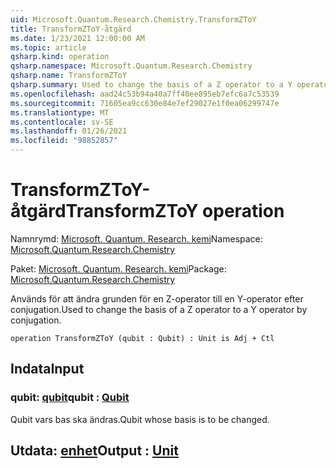 ```yaml
---
uid: Microsoft.Quantum.Research.Chemistry.TransformZToY
title: TransformZToY-åtgärd
ms.date: 1/23/2021 12:00:00 AM
ms.topic: article
qsharp.kind: operation
qsharp.namespace: Microsoft.Quantum.Research.Chemistry
qsharp.name: TransformZToY
qsharp.summary: Used to change the basis of a Z operator to a Y operator by conjugation.
ms.openlocfilehash: aad24c53b94a40a7ff40ee895eb7efc6a7c53539
ms.sourcegitcommit: 71605ea9cc630e84e7ef29027e1f0ea06299747e
ms.translationtype: MT
ms.contentlocale: sv-SE
ms.lasthandoff: 01/26/2021
ms.locfileid: "98852857"
---
```

# <a name="transformztoy-operation"></a><span data-ttu-id="b35ed-102">TransformZToY-åtgärd</span><span class="sxs-lookup"><span data-stu-id="b35ed-102">TransformZToY operation</span></span>

<span data-ttu-id="b35ed-103">Namnrymd: [Microsoft. Quantum. Research. kemi](xref:Microsoft.Quantum.Research.Chemistry)</span><span class="sxs-lookup"><span data-stu-id="b35ed-103">Namespace: [Microsoft.Quantum.Research.Chemistry](xref:Microsoft.Quantum.Research.Chemistry)</span></span>

<span data-ttu-id="b35ed-104">Paket: [Microsoft. Quantum. Research. kemi](https://nuget.org/packages/Microsoft.Quantum.Research.Chemistry)</span><span class="sxs-lookup"><span data-stu-id="b35ed-104">Package: [Microsoft.Quantum.Research.Chemistry](https://nuget.org/packages/Microsoft.Quantum.Research.Chemistry)</span></span>


<span data-ttu-id="b35ed-105">Används för att ändra grunden för en Z-operator till en Y-operator efter conjugation.</span><span class="sxs-lookup"><span data-stu-id="b35ed-105">Used to change the basis of a Z operator to a Y operator by conjugation.</span></span>

```qsharp
operation TransformZToY (qubit : Qubit) : Unit is Adj + Ctl
```


## <a name="input"></a><span data-ttu-id="b35ed-106">Indata</span><span class="sxs-lookup"><span data-stu-id="b35ed-106">Input</span></span>

### <a name="qubit--qubit"></a><span data-ttu-id="b35ed-107">qubit: [qubit](xref:microsoft.quantum.lang-ref.qubit)</span><span class="sxs-lookup"><span data-stu-id="b35ed-107">qubit : [Qubit](xref:microsoft.quantum.lang-ref.qubit)</span></span>

<span data-ttu-id="b35ed-108">Qubit vars bas ska ändras.</span><span class="sxs-lookup"><span data-stu-id="b35ed-108">Qubit whose basis is to be changed.</span></span>



## <a name="output--unit"></a><span data-ttu-id="b35ed-109">Utdata: [enhet](xref:microsoft.quantum.lang-ref.unit)</span><span class="sxs-lookup"><span data-stu-id="b35ed-109">Output : [Unit](xref:microsoft.quantum.lang-ref.unit)</span></span>

